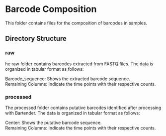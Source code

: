 # Barcode Composition

This folder contains files for the composition of barcodes in samples.

## Directory Structure
### raw 
he raw folder contains barcodes extracted from FASTQ files. The data is organized in tabular format as follows:

Barcode_sequence: Shows the extracted barcode sequence.\
Remaining Columns: Indicate the time points with their respective counts.

### processed 
The processed folder contains putative barcodes identified after processing with Bartender. The data is organized in tabular format as follows:

Center: Shows the putative barcode sequence.\
Remaining Columns: Indicate the time points with their respective counts.
